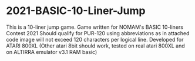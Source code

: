 # 2021-BASIC-10-Liner-Jump
This is a 10-liner jump game.  Game written for NOMAM's BASIC 10-liners Contest 2021  Should qualify for PUR-120 using abbreviations as in attached code image will not exceed 120 characters per logical line.  Developed for ATARI 800XL (Other atari 8bit should work, tested on real atari 800XL and on ALTIRRA emulator v3.1 RAM basic)
